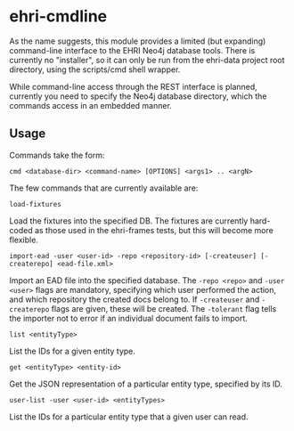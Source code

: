 ehri-cmdline
============
As the name suggests, this module provides a limited (but expanding) command-line interface to the EHRI Neo4j database tools. There is currently no "installer", so it can only be run from the ehri-data project root directory, using the scripts/cmd shell wrapper.

While command-line access through the REST interface is planned, currently you need to specify the Neo4j database directory, which the commands access in an embedded manner.

Usage
-----
Commands take the form:

	cmd <database-dir> <command-name> [OPTIONS] <args1> .. <argN>

The few commands that are currently available are:

	load-fixtures

Load the fixtures into the specified DB. The fixtures are currently hard-coded as those used in the ehri-frames tests, but this will become more flexible.

	import-ead -user <user-id> -repo <repository-id> [-createuser] [-createrepo] <ead-file.xml>

Import an EAD file into the specified database. The `-repo <repo>` and `-user <user>` flags are mandatory, specifying which user performed the action, and which repository the created docs belong to. If `-createuser` and `-createrepo` flags are given, these will be created. The `-tolerant` flag tells the importer not to error if an individual document fails to import.

	list <entityType>

List the IDs for a given entity type.

	get <entityType> <entity-id>

Get the JSON representation of a particular entity type, specified by its ID.

	user-list -user <user-id> <entityTypes>

List the IDs for a particular entity type that a given user can read.
	
